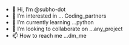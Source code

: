 - 👋 Hi, I’m @subho-dot
- 👀 I’m interested in ... Coding_partners
- 🌱 I’m currently learning ...python
- 💞️ I’m looking to collaborate on ...any_project
- 📫 How to reach me ...dm_me

<!---
subho-dot/subho-dot is a ✨ special ✨ repository because its `README.md` (this file) appears on your GitHub profile.
You can click the Preview link to take a look at your changes.
--->
